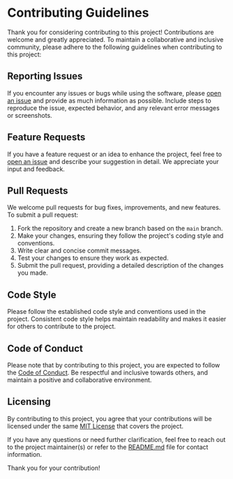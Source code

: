 # Contributing Guidelines

Thank you for considering contributing to this project! Contributions are welcome and greatly appreciated. To maintain a collaborative and inclusive community, please adhere to the following guidelines when contributing to this project:

## Reporting Issues

If you encounter any issues or bugs while using the software, please [open an issue](../../issues) and provide as much information as possible. Include steps to reproduce the issue, expected behavior, and any relevant error messages or screenshots.

## Feature Requests

If you have a feature request or an idea to enhance the project, feel free to [open an issue](../../issues) and describe your suggestion in detail. We appreciate your input and feedback.

## Pull Requests

We welcome pull requests for bug fixes, improvements, and new features. To submit a pull request:

1. Fork the repository and create a new branch based on the `main` branch.
2. Make your changes, ensuring they follow the project's coding style and conventions.
3. Write clear and concise commit messages.
4. Test your changes to ensure they work as expected.
5. Submit the pull request, providing a detailed description of the changes you made.

## Code Style

Please follow the established code style and conventions used in the project. Consistent code style helps maintain readability and makes it easier for others to contribute to the project.

## Code of Conduct

Please note that by contributing to this project, you are expected to follow the [Code of Conduct](CODE_OF_CONDUCT.md). Be respectful and inclusive towards others, and maintain a positive and collaborative environment.

## Licensing

By contributing to this project, you agree that your contributions will be licensed under the same [MIT License](LICENSE) that covers the project.

If you have any questions or need further clarification, feel free to reach out to the project maintainer(s) or refer to the [README.md](README.md) file for contact information.

Thank you for your contribution!
